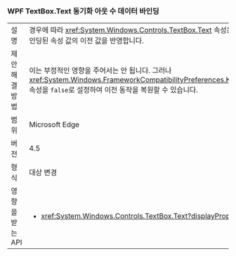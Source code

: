 ### <a name="wpf-textboxtext-can-be-out-of-sync-with-databinding"></a>WPF TextBox.Text 동기화 아웃 수 데이터 바인딩

|   |   |
|---|---|
|설명|경우에 따라 <xref:System.Windows.Controls.TextBox.Text> 속성은 데이터 바인딩 쓰기 작업 중 속성이 수정되면 데이터 바인딩된 속성 값의 이전 값을 반영합니다.|
|제안 해결 방법|이는 부정적인 영향을 주어서는 안 됩니다. 그러나 <xref:System.Windows.FrameworkCompatibilityPreferences.KeepTextBoxDisplaySynchronizedWithTextProperty> 속성을 <code>false</code>로 설정하여 이전 동작을 복원할 수 있습니다.|
|범위|Microsoft Edge|
|버전|4.5|
|형식|대상 변경|
|영향을 받는 API|<ul><li><xref:System.Windows.Controls.TextBox.Text?displayProperty=nameWithType></li></ul>|

